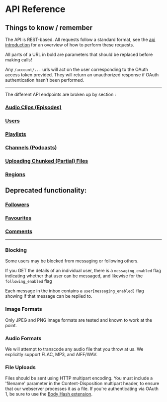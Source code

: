 # API Reference #

## Things to know / remember ##

The API is REST-based.   All requests follow a standard format, see the [api introduction](https://github.com/audioboom/api/blob/master/sections/request_formats.md) for an overview of how to perform these requests.

All parts of a URL in bold are parameters that should be replaced before making calls!

Any `/account/...` urls will act on the user corresponding to the OAuth access token provided. They will return an unauthorized response if OAuth authentication hasn't been performed.

----

The different API endpoints are broken up by section :

### [Audio Clips (Episodes)](https://github.com/audioboom/api/blob/master/sections/audio_clips.md)
### [Users](https://github.com/audioboom/api/blob/master/sections/users.md)
### [Playlists](https://github.com/audioboom/api/blob/master/sections/playlists.md)
### [Channels (Podcasts)](https://github.com/audioboom/api/blob/master/sections/channels.md)
### [Uploading Chunked (Partial) Files](https://github.com/audioboom/api/blob/master/sections/chunked_attachments.md)
### [Regions](https://github.com/audioboom/api/blob/master/sections/regions.md)

## Deprecated functionality:
### [Followers](https://github.com/audioboom/api/blob/master/sections/followers.md)
### [Favourites](https://github.com/audioboom/api/blob/master/sections/favourites.md)
### [Comments](https://github.com/audioboom/api/blob/master/sections/comments.md)


----


### Blocking ###
Some users may be blocked from messaging or following others.

If you GET the details of an individual user, there is a `messaging_enabled` flag indicating whether that user can be messaged, and likewise for the `following_enabled` flag

Each message in the inbox contains a `user[messaging_enabled]` flag showing if that message can be replied to.



### Image Formats ###
Only JPEG and PNG image formats are tested and known to work at the point.

### Audio Formats ###
We will attempt to transcode any audio file that you throw at us.  We explicitly support FLAC, MP3, and AIFF/WAV.

### File Uploads ###

Files should be sent using HTTP multipart encoding.  You must include a 'filename' parameter in the Content-Disposition multipart header, to ensure that our webserver processes it as a file.  If you're authenticating via OAuth 1, be sure to use the [Body Hash extension](https://tools.ietf.org/html/draft-eaton-oauth-bodyhash-00).
